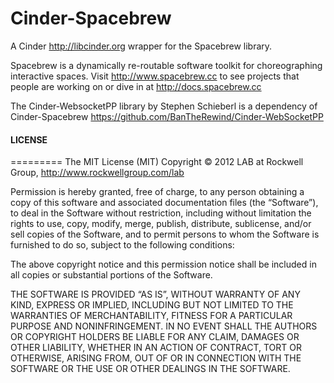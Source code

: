 Cinder-Spacebrew
================

A Cinder <http://libcinder.org> wrapper for the Spacebrew library.

Spacebrew is a dynamically re-routable software toolkit for choreographing interactive spaces. Visit http://www.spacebrew.cc to see projects that people are working on or dive in at http://docs.spacebrew.cc 

The Cinder-WebsocketPP library by Stephen Schieberl is a dependency of Cinder-Spacebrew <https://github.com/BanTheRewind/Cinder-WebSocketPP>

#### LICENSE
=========
The MIT License (MIT)
Copyright © 2012 LAB at Rockwell Group, http://www.rockwellgroup.com/lab

Permission is hereby granted, free of charge, to any person obtaining a copy of this software and associated documentation files (the “Software”), to deal in the Software without restriction, including without limitation the rights to use, copy, modify, merge, publish, distribute, sublicense, and/or sell copies of the Software, and to permit persons to whom the Software is furnished to do so, subject to the following conditions:

The above copyright notice and this permission notice shall be included in all copies or substantial portions of the Software.

THE SOFTWARE IS PROVIDED “AS IS”, WITHOUT WARRANTY OF ANY KIND, EXPRESS OR IMPLIED, INCLUDING BUT NOT LIMITED TO THE WARRANTIES OF MERCHANTABILITY, FITNESS FOR A PARTICULAR PURPOSE AND NONINFRINGEMENT. IN NO EVENT SHALL THE AUTHORS OR COPYRIGHT HOLDERS BE LIABLE FOR ANY CLAIM, DAMAGES OR OTHER LIABILITY, WHETHER IN AN ACTION OF CONTRACT, TORT OR OTHERWISE, ARISING FROM, OUT OF OR IN CONNECTION WITH THE SOFTWARE OR THE USE OR OTHER DEALINGS IN THE SOFTWARE.

